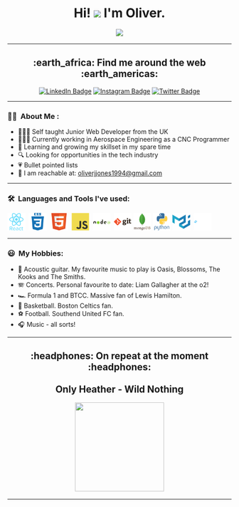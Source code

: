 <div id="header" align="center">
<h1>
Hi! <img src="https://media.giphy.com/media/hvRJCLFzcasrR4ia7z/giphy.gif" width="40"> I'm Oliver.
</h1>
<img src='https://avataaars.io/?avatarStyle=Circle&topType=ShortHairTheCaesar&accessoriesType=Blank&hairColor=BrownDark&facialHairType=BeardLight&facialHairColor=Black&clotheType=CollarSweater&clotheColor=Black&eyeType=Default&eyebrowType=DefaultNatural&mouthType=Smile&skinColor=Light'
width="200"/>
</div>

---

<div id="socials" align="center">
<h2>:earth_africa: Find me around the web :earth_americas:</h2>
<p align="center">
<a href="https://www.linkedin.com/in/oliverj1994"><img src="https://img.shields.io/badge/LinkedIn-blue?style=for-the-badge&logo=linkedin&logoColor=white" alt="LinkedIn Badge"></a>
<a href="https://www.instagram.com/olijones44/"><img src="https://img.shields.io/badge/Instagram-red?style=for-the-badge&logo=instagram&logoColor=white" alt="Instagram Badge"></a>
<a href="https://twitter.com/oliverj1994"><img src="https://img.shields.io/badge/Twitter-blue?style=for-the-badge&logo=twitter&logoColor=white" alt="Twitter Badge"></a>
</p>
</div>

---

### :man_technologist: &nbsp;About Me :

* 🧑🏻‍💻 Self taught Junior Web Developer from the UK
* 🧑🏻‍🏭 Currently working in Aerospace Engineering as a CNC Programmer
* 🌱 Learning and growing my skillset in my spare time
* 🔍 Looking for opportunities in the tech industry
* 💗 Bullet pointed lists
* 📧 I am reachable at: oliverjjones1994@gmail.com

---

### :hammer_and_wrench: &nbsp;Languages and Tools I've used:
<div>
  <img src="https://github.com/devicons/devicon/blob/master/icons/react/react-original-wordmark.svg" title="React" alt="React" width="40" height="40"/>&nbsp;
  <img src="https://github.com/devicons/devicon/blob/master/icons/css3/css3-plain-wordmark.svg"  title="CSS3" alt="CSS" width="40" height="40"/>&nbsp;
  <img src="https://github.com/devicons/devicon/blob/master/icons/html5/html5-original.svg" title="HTML5" alt="HTML" width="40" height="40"/>&nbsp;
  <img src="https://github.com/devicons/devicon/blob/master/icons/javascript/javascript-original.svg" title="JavaScript" alt="JavaScript" width="40" height="40"/>&nbsp;
  <img src="https://github.com/devicons/devicon/blob/master/icons/nodejs/nodejs-original-wordmark.svg" title="NodeJS" alt="NodeJS" width="40" height="40"/>&nbsp;
  <img src="https://github.com/devicons/devicon/blob/master/icons/git/git-original-wordmark.svg" title="Git" **alt="Git" width="40" height="40"/>
  <img src="https://github.com/devicons/devicon/blob/master/icons/mongodb/mongodb-original-wordmark.svg" title="MongoDB" **alt="MongoDB" width="40" height="40"/>
  <img src="https://github.com/devicons/devicon/blob/master/icons/python/python-original-wordmark.svg" title="Python" **alt="Python" width="40" height="40"/>
    <img src="https://github.com/devicons/devicon/blob/master/icons/materialui/materialui-original.svg" title="Material UI" alt="Material UI" width="40" height="40"/>&nbsp;
      <img src="https://github.com/devicons/devicon/blob/master/icons/tailwindcss/tailwindcss-original-wordmark.svg" title="Tailwind" alt="Tailwind" width="40" height="40"/>&nbsp;
</div>

---

### :smiley: &nbsp;My Hobbies:

 * 🎸 Acoustic guitar. My favourite music to play is Oasis, Blossoms, The Kooks and The Smiths.
 * 🪗 Concerts. Personal favourite to date: Liam Gallagher at the o2!
 * 🏎️ Formula 1 and BTCC. Massive fan of Lewis Hamilton.
 * 🏀 Basketball. Boston Celtics fan.
 * ⚽ Football. Southend United FC fan.
 * 🎧 Music - all sorts!
 
 ---
 
 <div id="music" align="center">
 <h2>
 :headphones: On repeat at the moment :headphones: <br><br>
 Only Heather - Wild Nothing <br>
 </h2>
 
 <img src="https://external-content.duckduckgo.com/iu/?u=http%3A%2F%2Fimages.genius.com%2F63a26e2bf15ecafc8c742c25a1114f66.640x640x1.jpg&f=1&nofb=1&ipt=2f0cb518553dff13d8c01d25d32a84fe5e381d517d1fb99021e2c3a43acff97c&ipo=images" width="200" height="200" /> 
 
 </div>

---

